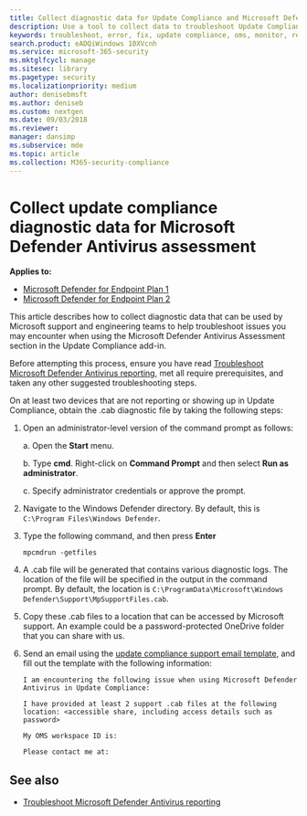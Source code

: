 ```yaml
---
title: Collect diagnostic data for Update Compliance and Microsoft Defender Antivirus
description: Use a tool to collect data to troubleshoot Update Compliance issues when using the Microsoft Defender Antivirus Assessment add-in.
keywords: troubleshoot, error, fix, update compliance, oms, monitor, report, Microsoft Defender AV, Microsoft Defender Antivirus
search.product: eADQiWindows 10XVcnh
ms.service: microsoft-365-security
ms.mktglfcycl: manage
ms.sitesec: library
ms.pagetype: security
ms.localizationpriority: medium
author: denisebmsft
ms.author: deniseb
ms.custom: nextgen
ms.date: 09/03/2018
ms.reviewer:
manager: dansimp
ms.subservice: mde
ms.topic: article
ms.collection: M365-security-compliance
---
```


# Collect update compliance diagnostic data for Microsoft Defender Antivirus assessment


**Applies to:**

- [Microsoft Defender for Endpoint Plan 1](https://go.microsoft.com/fwlink/p/?linkid=2154037)
- [Microsoft Defender for Endpoint Plan 2](https://go.microsoft.com/fwlink/p/?linkid=2154037)

This article describes how to collect diagnostic data that can be used by Microsoft support and engineering teams to help troubleshoot issues you may encounter when using the Microsoft Defender Antivirus Assessment section in the Update Compliance add-in.

Before attempting this process, ensure you have read [Troubleshoot Microsoft Defender Antivirus reporting](troubleshoot-reporting.md), met all require prerequisites, and taken any other suggested troubleshooting steps.

On at least two devices that are not reporting or showing up in Update Compliance, obtain the .cab diagnostic file by taking the following steps:

1. Open an administrator-level version of the command prompt as follows:

    a. Open the **Start** menu.

    b. Type **cmd**. Right-click on **Command Prompt** and then select **Run as administrator**.

    c. Specify administrator credentials or approve the prompt.

2. Navigate to the Windows Defender directory. By default, this is `C:\Program Files\Windows Defender`.

3. Type the following command, and then press **Enter**

    ```Dos
    mpcmdrun -getfiles
    ```

4. A .cab file will be generated that contains various diagnostic logs. The location of the file will be specified in the output in the command prompt. By default, the location is `C:\ProgramData\Microsoft\Windows Defender\Support\MpSupportFiles.cab`.

5. Copy these .cab files to a location that can be accessed by Microsoft support. An example could be a password-protected OneDrive folder that you can share with us.

6. Send an email using the <a href="mailto:ucsupport@microsoft.com?subject=MDAV assessment issue&body=I%20am%20encountering%20the%20following%20issue%20when%20using%20Windows%20Defender%20AV%20in%20Update%20Compliance%3a%20%0d%0aI%20have%20provided%20at%20least%202%20support%20.cab%20files%20at%20the%20following%20location%3a%20%3Caccessible%20share%2c%20including%20access%20details%20such%20as%20password%3E%0d%0aMy%20OMS%20workspace%20ID%20is%3a%20%0d%0aPlease%20contact%20me%20at%3a">update compliance support email template</a>, and fill out the template with the following information:

    ```text
    I am encountering the following issue when using Microsoft Defender Antivirus in Update Compliance:

    I have provided at least 2 support .cab files at the following location: <accessible share, including access details such as password>

    My OMS workspace ID is:

    Please contact me at:
    ```

## See also

- [Troubleshoot Microsoft Defender Antivirus reporting](troubleshoot-reporting.md)
